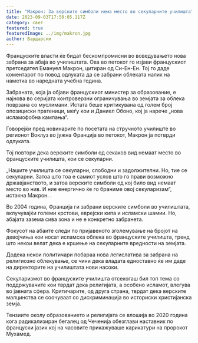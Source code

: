 ```yaml
---
title: "Макрон: За верските симболи нема место во секуларните училишта"
date: 2023-09-03T17:50:05.117Z
category: свет
featured: true
featuredImage: ../img/makron.jpg
author: Вардарски
---
```

Француските власти ќе бидат бескомпромисни во воведувањето нова забрана за абаја во училиштата. Ова во петокот го изјави францускиот претседател Емануел Макрон, цитиран од Си-Ен-Ен. Тој го даде коментарот по повод одлуката да се забрани облеката налик на наметка во наредната учебна година.

Забраната, која ја објави францускиот министер за образование, е најнова во серијата контроверзни ограничувања во земјата за облека поврзана со муслимани. Истата беше критикувана од голем број опозициски пратеници, меѓу кои и Даниел Обоно, кој ја нарече „нова исламофобна кампања“.

Говорејќи пред новинарите по посетата на стручното училиште во регионот Воклуз во јужна Франција во петокот, Макрон ја потврди одлуката.

Тој повтори дека верските симболи од секаков вид немаат место во француските училишта, кои се секуларни.

„Нашите училишта се секуларни, слободни и задолжителни. Но, тие се секуларни. Затоа што тоа е самиот услов што го прави возможно државјанството, и затоа верските симболи од кој било вид немаат место во нив. И ние енергично ќе го браниме овој секуларизам“, истакна Макрон. .

Во 2004 година, Франција ги забрани верските симболи во училиштата, вклучувајќи големи крстови, еврејски кипа и исламски шамии. Но, абајата зазема сива зона и не е конкретно забранета.

Фокусот на абаите следи по пријавеното зголемување на бројот на девојчиња кои носат исламска облека во француските училишта, тренд што некои велат дека е кршење на секуларните вредности на земјата.

Додека некои политичари побараа нова легислатива за забрана на религиозно облекување, се чини дека владата едноставно ќе им даде на директорите на училиштата нови насоки.

Секуларизмот во француските училишта отсекогаш бил топ тема со поддржувачите кои тврдат дека религијата, а особено исламот, влегува во јавната сфера. Критичарите, од друга страна, тврдат дека верските малцинства се соочуваат со дискриминација во историски христијанска земја.

Тензиите околу образованието и религијата се влошија во 2020 година кога радикализиран бегалец од Чеченија обезглави наставник по француски јазик кој на часовите прикажуваше карикатури на пророкот Мухамед.